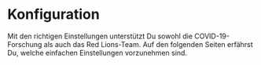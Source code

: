 # Konfiguration

Mit den richtigen Einstellungen unterstützt Du sowohl die COVID-19-Forschung als auch das Red Lions-Team. Auf den folgenden Seiten erfährst Du, welche einfachen Einstellungen vorzunehmen sind.

